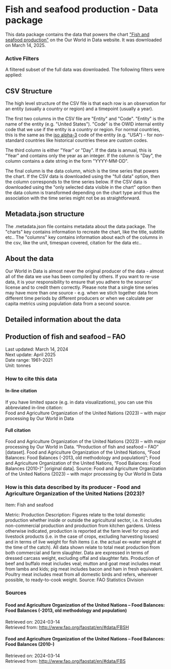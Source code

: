 # Fish and seafood production - Data package

This data package contains the data that powers the chart ["Fish and seafood production"](https://ourworldindata.org/grapher/fish-seafood-production?v=1&csvType=full&useColumnShortNames=false) on the Our World in Data website. It was downloaded on March 14, 2025.

### Active Filters

A filtered subset of the full data was downloaded. The following filters were applied:

## CSV Structure

The high level structure of the CSV file is that each row is an observation for an entity (usually a country or region) and a timepoint (usually a year).

The first two columns in the CSV file are "Entity" and "Code". "Entity" is the name of the entity (e.g. "United States"). "Code" is the OWID internal entity code that we use if the entity is a country or region. For normal countries, this is the same as the [iso alpha-3](https://en.wikipedia.org/wiki/ISO_3166-1_alpha-3) code of the entity (e.g. "USA") - for non-standard countries like historical countries these are custom codes.

The third column is either "Year" or "Day". If the data is annual, this is "Year" and contains only the year as an integer. If the column is "Day", the column contains a date string in the form "YYYY-MM-DD".

The final column is the data column, which is the time series that powers the chart. If the CSV data is downloaded using the "full data" option, then the column corresponds to the time series below. If the CSV data is downloaded using the "only selected data visible in the chart" option then the data column is transformed depending on the chart type and thus the association with the time series might not be as straightforward.

## Metadata.json structure

The .metadata.json file contains metadata about the data package. The "charts" key contains information to recreate the chart, like the title, subtitle etc.. The "columns" key contains information about each of the columns in the csv, like the unit, timespan covered, citation for the data etc..

## About the data

Our World in Data is almost never the original producer of the data - almost all of the data we use has been compiled by others. If you want to re-use data, it is your responsibility to ensure that you adhere to the sources' license and to credit them correctly. Please note that a single time series may have more than one source - e.g. when we stich together data from different time periods by different producers or when we calculate per capita metrics using population data from a second source.

## Detailed information about the data


## Production of fish and seafood – FAO
Last updated: March 14, 2024  
Next update: April 2025  
Date range: 1961–2021  
Unit: tonnes  


### How to cite this data

#### In-line citation
If you have limited space (e.g. in data visualizations), you can use this abbreviated in-line citation:  
Food and Agriculture Organization of the United Nations (2023) – with major processing by Our World in Data

#### Full citation
Food and Agriculture Organization of the United Nations (2023) – with major processing by Our World in Data. “Production of fish and seafood – FAO” [dataset]. Food and Agriculture Organization of the United Nations, “Food Balances: Food Balances (-2013, old methodology and population)”; Food and Agriculture Organization of the United Nations, “Food Balances: Food Balances (2010-)” [original data].
Source: Food and Agriculture Organization of the United Nations (2023) – with major processing by Our World In Data

### How is this data described by its producer - Food and Agriculture Organization of the United Nations (2023)?
Item: Fish and seafood

Metric: Production
Description: Figures relate to the total domestic production whether inside or outside the agricultural sector, i.e. it includes non-commercial production and production from kitchen gardens. Unless otherwise indicated, production is reported at the farm level for crop and livestock products (i.e. in the case of crops, excluding harvesting losses) and in terms of live weight for fish items (i.e. the actual ex-water weight at the time of the catch). All data shown relate to total meat production from both commercial and farm slaughter. Data are expressed in terms of dressed carcass weight, excluding offal and slaughter fats. Production of beef and buffalo meat includes veal; mutton and goat meat includes meat from lambs and kids; pig meat includes bacon and ham in fresh equivalent. Poultry meat includes meat from all domestic birds and refers, wherever possible, to ready-to-cook weight. Source: FAO Statistics Division

### Sources

#### Food and Agriculture Organization of the United Nations – Food Balances: Food Balances (-2013, old methodology and population)
Retrieved on: 2024-03-14  
Retrieved from: http://www.fao.org/faostat/en/#data/FBSH  

#### Food and Agriculture Organization of the United Nations – Food Balances: Food Balances (2010-)
Retrieved on: 2024-03-14  
Retrieved from: http://www.fao.org/faostat/en/#data/FBS  


    